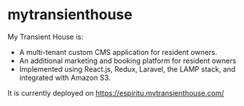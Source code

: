 # mytransienthouse

My Transient House is:
-  A multi-tenant custom CMS application for resident owners.
-  An additional marketing and booking platform for resident owners
-  Implemented using React.js, Redux, Laravel, the LAMP stack, and integrated with Amazon S3.

It is currently deployed on https://espiritu.mytransienthouse.com/ 


